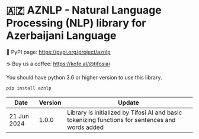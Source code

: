 # 🇦🇿 AZNLP - Natural Language Processing (NLP) library for Azerbaijani Language

🚀 PyPI page: https://pypi.org/project/aznlp

☕️ Buy us a coffee: https://kofe.al/@tifosiai

You should have python 3.6 or higher version to use this library.

```python
pip install aznlp
```

| Date       | Version | Update                                                               |
|------------|---------|---------------------------------------------------------------------|
| 21 Jun 2024| 1.0.0   | Library is initialized by Tifosi AI and basic tokenizing functions for sentences and words added |
